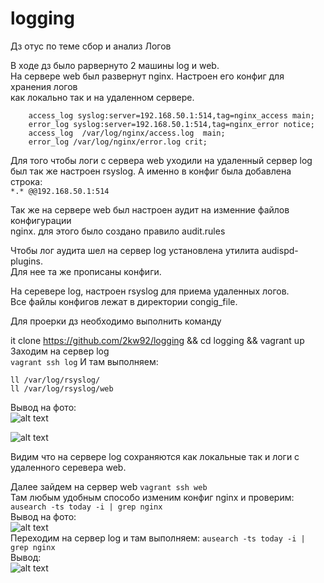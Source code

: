 # logging
Дз отус по теме сбор и анализ Логов

В ходе дз было раpвернуто 2 машины log и web.       
На сервере web был развернут nginx. Настроен его конфиг для хранения логов      
как локально так и на удаленном сервере.
```
    access_log syslog:server=192.168.50.1:514,tag=nginx_access main;
    error_log syslog:server=192.168.50.1:514,tag=nginx_error notice;
    access_log  /var/log/nginx/access.log  main;
    error_log /var/log/nginx/error.log crit;
```       
Для того чтобы логи с сервера web уходили на удаленный сервер log       
был так же настроен rsyslog. А именно в конфиг была добавлена строка:       
```*.* @@192.168.50.1:514```       

Так же на сервере web был настроен аудит на изменние файлов конфигурации      
nginx. для этого было создано правило audit.rules       

Чтобы лог аудита шел на сервер log установлена утилита audispd-plugins.      
Для нее та же прописаны конфиги.

На серевере log, настроен rsyslog для приема удаленных логов.       
Все файлы конфигов лежат в директории congig_file.        

Для проерки дз необходимо выполнить команду

it clone https://github.com/2kw92/logging && cd logging && vagrant up      
Заходим на сервер log      
```vagrant ssh log``` 
И там выполняем:       
```
ll /var/log/rsyslog/
ll /var/log/rsyslog/web
```      
Вывод на фото:       
![alt text](https://github.com/2kw92/logging/blob/main/1.PNG)      

![alt text](https://github.com/2kw92/logging/blob/main/2.PNG)     

Видим что на сервере log сохраняются как локальные так и логи с удаленного
серевера web.       

Далее зайдем на сервер web 
```vagrant ssh web```      
Там любым удобным способо изменим конфиг nginx и проверим:        
```ausearch -ts today -i | grep nginx```      
Вывод на фото:     
![alt text](https://github.com/2kw92/logging/blob/main/3.PNG)    
Переходим на сервер log и там выполняем:
```ausearch -ts today -i | grep nginx```     
Вывод:       
![alt text](https://github.com/2kw92/logging/blob/main/4.PNG)      
   